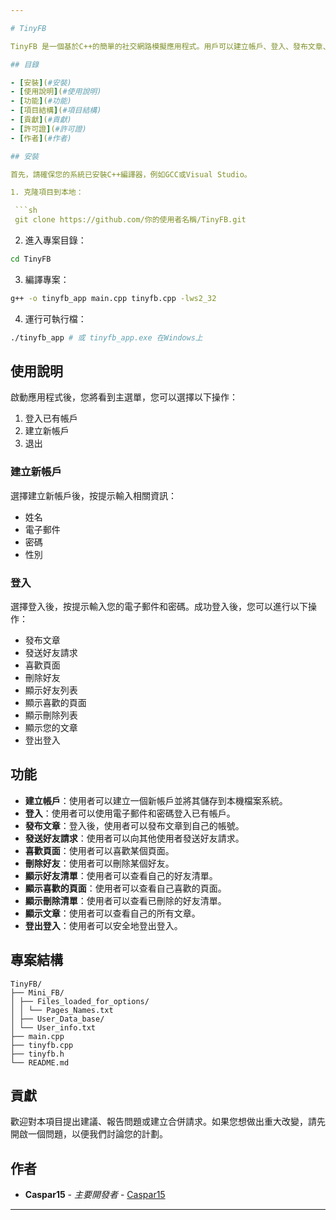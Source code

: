 ```yaml
---

# TinyFB

TinyFB 是一個基於C++的簡單的社交網路模擬應用程式。用戶可以建立帳戶、登入、發布文章、發送好友請求、喜歡頁面以及刪除好友等。

## 目錄

- [安裝](#安裝)
- [使用說明](#使用說明)
- [功能](#功能)
- [項目結構](#項目結構)
- [貢獻](#貢獻)
- [許可證](#許可證)
- [作者](#作者)

## 安裝

首先，請確保您的系統已安裝C++編譯器，例如GCC或Visual Studio。

1. 克隆項目到本地：

 ```sh
 git clone https://github.com/你的使用者名稱/TinyFB.git
 ```

2. 進入專案目錄：

 ```sh
 cd TinyFB
 ```

3. 編譯專案：

 ```sh
 g++ -o tinyfb_app main.cpp tinyfb.cpp -lws2_32
 ```

4. 運行可執行檔：

 ```sh
 ./tinyfb_app # 或 tinyfb_app.exe 在Windows上
 ```

## 使用說明

啟動應用程式後，您將看到主選單，您可以選擇以下操作：

1. 登入已有帳戶
2. 建立新帳戶
3. 退出

### 建立新帳戶

選擇建立新帳戶後，按提示輸入相關資訊：

- 姓名
- 電子郵件
- 密碼
- 性別

### 登入

選擇登入後，按提示輸入您的電子郵件和密碼。成功登入後，您可以進行以下操作：

- 發布文章
- 發送好友請求
- 喜歡頁面
- 刪除好友
- 顯示好友列表
- 顯示喜歡的頁面
- 顯示刪除列表
- 顯示您的文章
- 登出登入

## 功能

- **建立帳戶**：使用者可以建立一個新帳戶並將其儲存到本機檔案系統。
- **登入**：使用者可以使用電子郵件和密碼登入已有帳戶。
- **發布文章**：登入後，使用者可以發布文章到自己的帳號。
- **發送好友請求**：使用者可以向其他使用者發送好友請求。
- **喜歡頁面**：使用者可以喜歡某個頁面。
- **刪除好友**：使用者可以刪除某個好友。
- **顯示好友清單**：使用者可以查看自己的好友清單。
- **顯示喜歡的頁面**：使用者可以查看自己喜歡的頁面。
- **顯示刪除清單**：使用者可以查看已刪除的好友清單。
- **顯示文章**：使用者可以查看自己的所有文章。
- **登出登入**：使用者可以安全地登出登入。

## 專案結構

```
TinyFB/
├── Mini_FB/
│ ├── Files_loaded_for_options/
│ │ └── Pages_Names.txt
│ ├── User_Data_base/
│ └── User_info.txt
├── main.cpp
├── tinyfb.cpp
├── tinyfb.h
└── README.md
```

## 貢獻

歡迎對本項目提出建議、報告問題或建立合併請求。如果您想做出重大改變，請先開啟一個問題，以便我們討論您的計劃。


## 作者

- **Caspar15** - *主要開發者* - [Caspar15](https://github.com/Caspar15)

---
```

